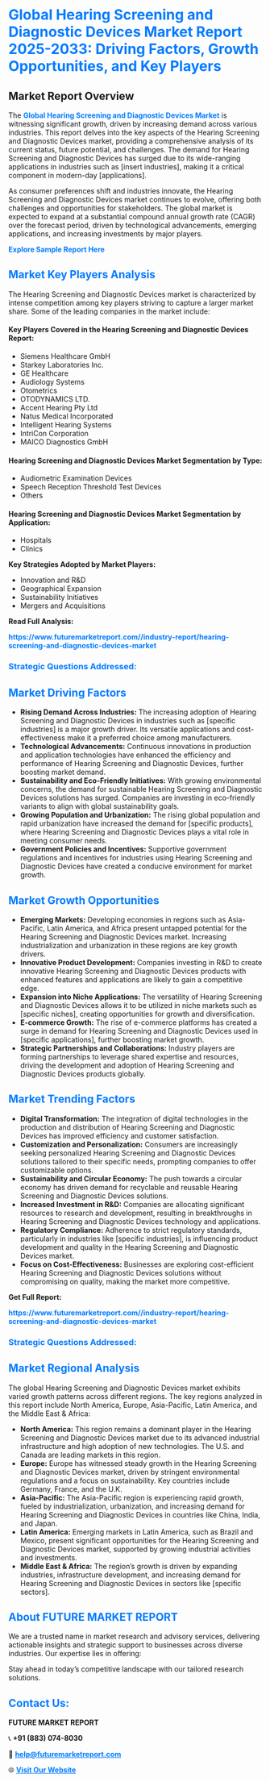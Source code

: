 <h1 style="color: #007BFF;">Global Hearing Screening and Diagnostic Devices Market Report 2025-2033: Driving Factors, Growth Opportunities, and Key Players</h1>

<section id="overview">
<h2>Market Report Overview</h2>
<p>The <a href="https://www.futuremarketreport.com//industry-report/hearing-screening-and-diagnostic-devices-market" style="color: #007BFF; text-decoration: none;"><strong>Global Hearing Screening and Diagnostic Devices Market</strong></a> is witnessing significant growth, driven by increasing demand across various industries. This report delves into the key aspects of the Hearing Screening and Diagnostic Devices market, providing a comprehensive analysis of its current status, future potential, and challenges. The demand for Hearing Screening and Diagnostic Devices has surged due to its wide-ranging applications in industries such as [insert industries], making it a critical component in modern-day [applications].</p>
<p>As consumer preferences shift and industries innovate, the Hearing Screening and Diagnostic Devices market continues to evolve, offering both challenges and opportunities for stakeholders. The global market is expected to expand at a substantial compound annual growth rate (CAGR) over the forecast period, driven by technological advancements, emerging applications, and increasing investments by major players.</p>
</section>

<section id="overview">
<p><a href="https://www.futuremarketreport.com//request-sample/reportId=77006" style="color: #007BFF; text-decoration: none;"><strong>Explore Sample Report Here</strong></a></p>
</section>

<section id="key-players">
<h2 style="color: #007BFF;">Market Key Players Analysis</h2>
<p>The Hearing Screening and Diagnostic Devices market is characterized by intense competition among key players striving to capture a larger market share. Some of the leading companies in the market include:</p>
<h4>Key Players Covered in the Hearing Screening and Diagnostic Devices Report:</h4>
<ul><li>Siemens Healthcare GmbH</li><li>Starkey Laboratories Inc.</li><li>GE Healthcare</li><li>Audiology Systems</li><li>Otometrics</li><li>OTODYNAMICS LTD.</li><li>Accent Hearing Pty Ltd</li><li>Natus Medical Incorporated</li><li>Intelligent Hearing Systems</li><li>IntriCon Corporation</li><li>MAICO Diagnostics GmbH</li></ul>
<h4>Hearing Screening and Diagnostic Devices Market Segmentation by Type:</h4>
<ul><li>Audiometric Examination Devices</li><li>Speech Reception Threshold Test Devices</li><li>Others</li></ul>

<h4>Hearing Screening and Diagnostic Devices Market Segmentation by Application:</h4>
<ul><li>Hospitals</li><li>Clinics</li></ul>
<p><strong>Key Strategies Adopted by Market Players:</strong></p>
<ul>
<li>Innovation and R&D</li>
<li>Geographical Expansion</li>
<li>Sustainability Initiatives</li>
<li>Mergers and Acquisitions</li>
</ul>
</section>

<section>
<p><strong>Read Full Analysis: </strong></p><a href="https://www.futuremarketreport.com//industry-report/hearing-screening-and-diagnostic-devices-market" style="color: #007BFF; text-decoration: none;"><strong>https://www.futuremarketreport.com//industry-report/hearing-screening-and-diagnostic-devices-market</strong></a>
<h3 style="color: #007BFF;">Strategic Questions Addressed:</h3>
</section>

<section id="driving-factors">
<h2 style="color: #007BFF;">Market Driving Factors</h2>
<ul>
<li><strong>Rising Demand Across Industries:</strong> The increasing adoption of Hearing Screening and Diagnostic Devices in industries such as [specific industries] is a major growth driver. Its versatile applications and cost-effectiveness make it a preferred choice among manufacturers.</li>
<li><strong>Technological Advancements:</strong> Continuous innovations in production and application technologies have enhanced the efficiency and performance of Hearing Screening and Diagnostic Devices, further boosting market demand.</li>
<li><strong>Sustainability and Eco-Friendly Initiatives:</strong> With growing environmental concerns, the demand for sustainable Hearing Screening and Diagnostic Devices solutions has surged. Companies are investing in eco-friendly variants to align with global sustainability goals.</li>
<li><strong>Growing Population and Urbanization:</strong> The rising global population and rapid urbanization have increased the demand for [specific products], where Hearing Screening and Diagnostic Devices plays a vital role in meeting consumer needs.</li>
<li><strong>Government Policies and Incentives:</strong> Supportive government regulations and incentives for industries using Hearing Screening and Diagnostic Devices have created a conducive environment for market growth.</li>
</ul>
</section>

<section id="growth-opportunities">
<h2 style="color: #007BFF;">Market Growth Opportunities</h2>
<ul>
<li><strong>Emerging Markets:</strong> Developing economies in regions such as Asia-Pacific, Latin America, and Africa present untapped potential for the Hearing Screening and Diagnostic Devices market. Increasing industrialization and urbanization in these regions are key growth drivers.</li>
<li><strong>Innovative Product Development:</strong> Companies investing in R&D to create innovative Hearing Screening and Diagnostic Devices products with enhanced features and applications are likely to gain a competitive edge.</li>
<li><strong>Expansion into Niche Applications:</strong> The versatility of Hearing Screening and Diagnostic Devices allows it to be utilized in niche markets such as [specific niches], creating opportunities for growth and diversification.</li>
<li><strong>E-commerce Growth:</strong> The rise of e-commerce platforms has created a surge in demand for Hearing Screening and Diagnostic Devices used in [specific applications], further boosting market growth.</li>
<li><strong>Strategic Partnerships and Collaborations:</strong> Industry players are forming partnerships to leverage shared expertise and resources, driving the development and adoption of Hearing Screening and Diagnostic Devices products globally.</li>
</ul>
</section>

<section id="trending-factors">
<h2 style="color: #007BFF;">Market Trending Factors</h2>
<ul>
<li><strong>Digital Transformation:</strong> The integration of digital technologies in the production and distribution of Hearing Screening and Diagnostic Devices has improved efficiency and customer satisfaction.</li>
<li><strong>Customization and Personalization:</strong> Consumers are increasingly seeking personalized Hearing Screening and Diagnostic Devices solutions tailored to their specific needs, prompting companies to offer customizable options.</li>
<li><strong>Sustainability and Circular Economy:</strong> The push towards a circular economy has driven demand for recyclable and reusable Hearing Screening and Diagnostic Devices solutions.</li>
<li><strong>Increased Investment in R&D:</strong> Companies are allocating significant resources to research and development, resulting in breakthroughs in Hearing Screening and Diagnostic Devices technology and applications.</li>
<li><strong>Regulatory Compliance:</strong> Adherence to strict regulatory standards, particularly in industries like [specific industries], is influencing product development and quality in the Hearing Screening and Diagnostic Devices market.</li>
<li><strong>Focus on Cost-Effectiveness:</strong> Businesses are exploring cost-efficient Hearing Screening and Diagnostic Devices solutions without compromising on quality, making the market more competitive.</li>
</ul>
</section>

<section>
<p><strong>Get Full Report: </strong></p><a href="https://www.futuremarketreport.com//industry-report/hearing-screening-and-diagnostic-devices-market" style="color: #007BFF; text-decoration: none;"><strong>https://www.futuremarketreport.com//industry-report/hearing-screening-and-diagnostic-devices-market</strong></a>
<h3 style="color: #007BFF;">Strategic Questions Addressed:</h3>
</section>


<section id="regional-analysis">
<h2 style="color: #007BFF;">Market Regional Analysis</h2>
<p>The global Hearing Screening and Diagnostic Devices market exhibits varied growth patterns across different regions. The key regions analyzed in this report include North America, Europe, Asia-Pacific, Latin America, and the Middle East & Africa:</p>
<ul>
<li><strong>North America:</strong> This region remains a dominant player in the Hearing Screening and Diagnostic Devices market due to its advanced industrial infrastructure and high adoption of new technologies. The U.S. and Canada are leading markets in this region.</li>
<li><strong>Europe:</strong> Europe has witnessed steady growth in the Hearing Screening and Diagnostic Devices market, driven by stringent environmental regulations and a focus on sustainability. Key countries include Germany, France, and the U.K.</li>
<li><strong>Asia-Pacific:</strong> The Asia-Pacific region is experiencing rapid growth, fueled by industrialization, urbanization, and increasing demand for Hearing Screening and Diagnostic Devices in countries like China, India, and Japan.</li>
<li><strong>Latin America:</strong> Emerging markets in Latin America, such as Brazil and Mexico, present significant opportunities for the Hearing Screening and Diagnostic Devices market, supported by growing industrial activities and investments.</li>
<li><strong>Middle East & Africa:</strong> The region’s growth is driven by expanding industries, infrastructure development, and increasing demand for Hearing Screening and Diagnostic Devices in sectors like [specific sectors].</li>
</ul>
</section>

<footer>
<h2 style="color: #007BFF;">About FUTURE MARKET REPORT</h2>
<p>We are a trusted name in market research and advisory services, delivering actionable insights and strategic support to businesses across diverse industries. Our expertise lies in offering:</p>

<p>Stay ahead in today’s competitive landscape with our tailored research solutions.</p>

<h2 style="color: #007BFF;">Contact Us:</h2>
<p><strong>FUTURE MARKET REPORT</strong></p>
<p>📞 <strong>+91 (883) 074-8030</strong></p>
<p>📧 <strong><a href="mailto:help@futuremarketreport.com" style="color: #007BFF;">help@futuremarketreport.com</a></strong></p>
<p>🌐 <strong><a href="https://www.futuremarketreport.com/" style="color: #007BFF;">Visit Our Website</a></strong></p>
</footer>